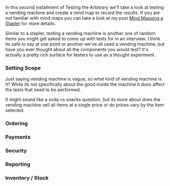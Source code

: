 
In this second installment of Testing the Arbitrary we'll take a look at testing a vending machine and create a mind map to record the results. If you are not familiar with mind maps you can take a look at my post [Mind Mapping a Stapler]() for more details. 

Similar to a stapler, testing a vending machine is another one of random items you might get asked to come up with tests for in an interview.  I think its safe to say at one point or another we've all used a vending machine, but have you ever thought about all the components you would test? It's actually a pretty rich surface for testers to use as a thought experiment. 

### Setting Scope
Just saying vending machine is vague, so what kind of vending machine is it? While its not specifically about the good inside the machine it does affect the tests that need to be performed. 

It might sound like a soda vs snacks question, but its more about does the vending machine sell all items at a single price or do prices vary by the item selected.   

### Ordering

### Payments

### Security

### Reporting

### Inventory / Stock

